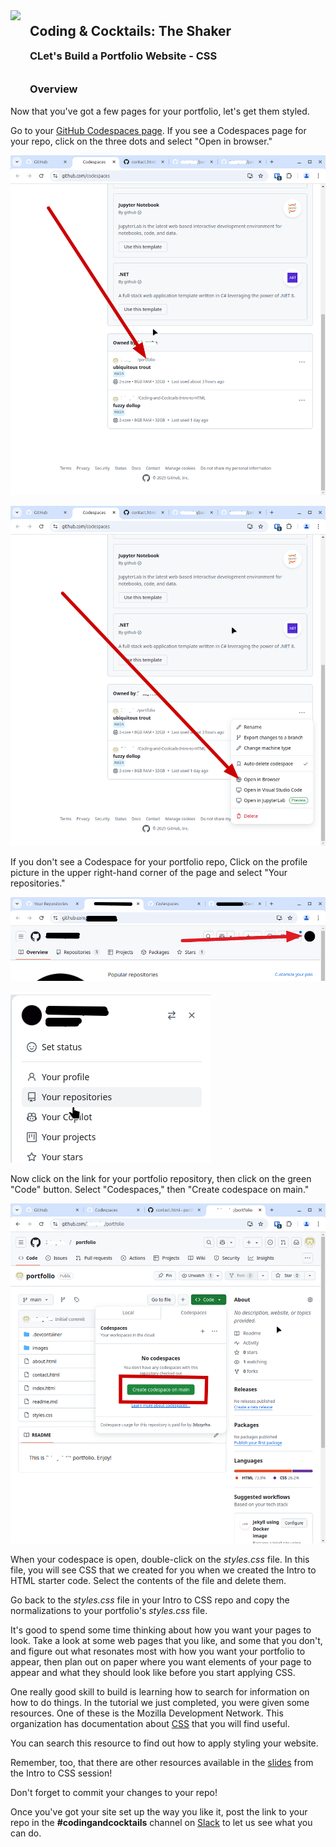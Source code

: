 <div>
    <img src="images/logo.png" style="float: left; margin: 0px 15px 15px 0px; height:125px;">
    <h2 style="display:inline-block;margin-top:1em;">Coding &amp; Cocktails: The Shaker</h2>
    <h3 style="margin-top:0;margin-bottom:2em;">CLet's Build a Portfolio Website - CSS</h3>
</div>

### Overview

Now that you've got a few pages for your portfolio, let's get them styled.

Go to your [GitHub Codespaces page](https://github.com/codespaces). If you see a Codespaces page for your repo, click on the three dots and select "Open in browser."

![](./images/codespaces_portfolio_page.png ":class=image-border")

![](./images/open_in_browser.png ":class=image-border")

If you don't see a Codespace for your portfolio repo, Click on the profile picture in the upper right-hand corner of the page and select "Your repositories."

![](./images/github_profile.png ":class=image-border")

![](./images/profile_menu.png ":class=image-border")

Now click on the link for your portfolio repository, then click on the green "Code" button. Select "Codespaces," then "Create codespace on main."

![](./images/create_codespace.png ":class=image-border")

When your codespace is open, double-click on the _styles.css_ file. In this file, you will see CSS that we created for you when we created the Intro to HTML starter code. Select the contents of the file and delete them.

Go back to the _styles.css_ file in your Intro to CSS repo and copy the normalizations to your portfolio's _styles.css_ file.

It's good to spend some time thinking about how you want your pages to look. Take a look at some web pages that you like, and some that you don't, and figure out what resonates most with how you want your portfolio to appear, then plan out on paper where you want elements of your page to appear and what they should look like before you start applying CSS.

One really good skill to build is learning how to search for information on how to do things. In the tutorial we just completed, you were given some resources. One of these is the Mozilla Development Network. This organization has documentation about [CSS](https://developer.mozilla.org/en-US/docs/Web/CSS) that you will find useful.

You can search this resource to find out how to apply styling your website.

Remember, too, that there are other resources available in the [slides](https://kansascitywomenintechnology.github.io/CodingCocktailsSlideTemplate/css-series/2023-css.html#/) from the Intro to CSS session!

Don't forget to commit your changes to your repo!

Once you've got your site set up the way you like it, post the link to your repo in the  **#codingandcocktails** channel on [Slack](http://kcwit.slack.com/) to let us see what you can do.